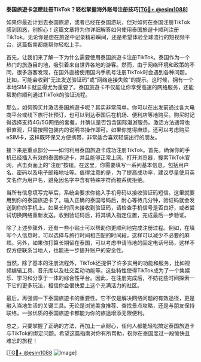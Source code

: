 **泰国旅遊卡怎麽註冊TikTok？轻松掌握海外账号注册技巧[[TG💪+ @esim1088](https://t.me/s/esim1088)]**

如果你最近计划去泰国旅游，或者已经在泰国游玩，但对如何在泰国注册TikTok感到困惑，别担心！这篇文章将为你详细解答如何使用泰国旅遊卡顺利注册TikTok。无论你是想在旅途中记录精彩瞬间，还是希望体验全球流行的短视频平台，这篇指南都能帮你轻松上手。

首先，让我们来了解一下为什么需要使用泰国旅遊卡注册TikTok。泰国作为一个热门的旅游目的地，吸引着来自世界各地的游客。然而，由于网络环境和政策的不同，很多游客发现，在国外直接使用国内手机号注册TikTok时会遇到各种问题。比如，可能会收到“无法发送验证码”或“网络连接失败”的提示。这时候，拥有一个本地SIM卡就显得尤为重要了。泰国旅遊卡不仅能让你享受高速的网络服务，还能帮助你顺利通过TikTok的验证流程。

那么，如何购买并激活泰国旅遊卡呢？其实非常简单。你可以在出发前通过各大电商平台或线下旅行社预订，也可以到达泰国后在机场、便利店等地购买。购买时记得选择支持4G/5G网络的套餐，并确认是否包含国际漫游服务。激活方法通常也很直观，只需按照包装内的说明书操作即可。如果你觉得麻烦，还可以考虑购买eSIM卡，这样既环保又方便携带，非常适合喜欢轻装出行的朋友。

接下来是重点部分——如何利用泰国旅遊卡成功注册TikTok。首先，确保你的手机已经插入有效的泰国旅遊卡，并且能够正常上网。打开浏览器，搜索TikTok官网，点击页面上的“注册”按钮。在这里，你需要填写一系列基本信息，包括用户名、密码以及电子邮箱地址等。值得注意的是，为了提高成功率，建议尽量使用英文名作为用户名，避免因名字中含有特殊字符而被系统拒绝。

当所有信息填写完毕后，系统会要求你输入手机号码以接收验证码短信。这里就要用到你的泰国旅遊卡了。输入正确的泰国号码后，耐心等待几分钟，验证码就会发送到你的手机上。如果长时间未接收到验证码，请检查手机信号是否良好，或者尝试切换网络重新发送。收到验证码后，将其填入指定位置，完成最后一步验证。

除了上述步骤外，还有一些小贴士可以帮助你更顺利地完成注册过程。例如，在填写个人信息时，可以选择与旅行时间相匹配的时间段，这样可以减少不必要的麻烦。另外，如果你打算长期留在泰国，可以考虑申请当地的固定电话号码，这样不仅方便联系当地人，也能进一步提升账户的安全性。

当然，除了基本的注册流程外，TikTok还提供了许多实用的功能和服务，比如视频编辑工具、音乐库以及社交互动功能等。这些特性使得TikTok成为了一个集娱乐、学习和分享于一体的综合性平台。因此，在注册完成后，不妨花些时间探索一下它的更多玩法，相信你会很快爱上这个充满活力的社区。

最后，再强调一下泰国旅遊卡的重要性。它不仅是解决网络问题的有效途径，更是融入当地生活的关键工具。无论是浏览美食推荐、查找景点攻略，还是与朋友保持联络，一张优质的泰国旅遊卡都能为你的旅途增添无限便利。

总之，只要掌握了正确的方法，再加上一点耐心，任何人都能轻松搞定泰国旅遊卡与TikTok的绑定问题。希望这篇指南对你有所帮助，祝你在泰国度过一段愉快且难忘的旅程！

[[TG💪+ @esim1088](https://t.me/s/esim1088) ![Image](https://i.postimg.cc/4NQfJmqS/Snipaste-2025-05-13-00-14-12.png)]
